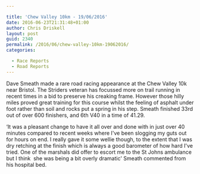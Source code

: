 ```yaml
---

title: 'Chew Valley 10km - 19/06/2016'
date: 2016-06-23T21:31:48+01:00
author: Chris Driskell
layout: post
guid: 2340
permalink: /2016/06/chew-valley-10km-19062016/
categories:

  - Race Reports
  - Road Reports
---
```

Dave Smeath made a rare road racing appearance at the Chew Valley 10k near Bristol. The Striders veteran has focussed more on trail running in recent times in a bid to preserve his creaking frame. However those hilly miles proved great training for this course whilst the feeling of asphalt under foot rather than soil and rocks put a spring in his step. Smeath finished 33rd out of over 600 finishers, and 6th V40 in a time of 41.29.

&#8216;It was a pleasant change to have it all over and done with in just over 40 minutes compared to recent weeks where I've been slogging my guts out for hours on end. I really gave it some wellie though, to the extent that I was dry retching at the finish which is always a good barometer of how hard I've tried. One of the marshals did offer to escort me to the St Johns ambulance but I think  she was being a bit overly dramatic' Smeath commented from his hospital bed.
